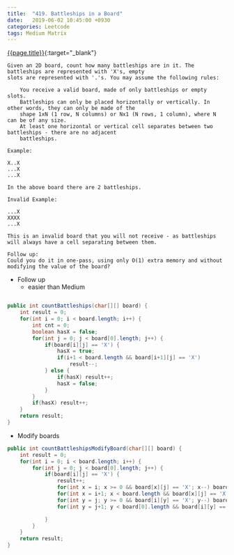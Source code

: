 ```yaml
---
title:  "419. Battleships in a Board"
date:   2019-06-02 10:45:00 +0930
categories: Leetcode
tags: Medium Matrix
---
```


[{{page.title}}](https://leetcode.com/problems/summary-ranges/){:target="_blank"}

    Given an 2D board, count how many battleships are in it. The battleships are represented with 'X's, empty
    slots are represented with '.'s. You may assume the following rules:

        You receive a valid board, made of only battleships or empty slots.
        Battleships can only be placed horizontally or vertically. In other words, they can only be made of the
        shape 1xN (1 row, N columns) or Nx1 (N rows, 1 column), where N can be of any size.
        At least one horizontal or vertical cell separates between two battleships - there are no adjacent
        battleships.

    Example:

    X..X
    ...X
    ...X

    In the above board there are 2 battleships.

    Invalid Example:

    ...X
    XXXX
    ...X

    This is an invalid board that you will not receive - as battleships will always have a cell separating between them.

    Follow up:
    Could you do it in one-pass, using only O(1) extra memory and without modifying the value of the board?


* Follow up
  - easier than Medium
```java

public int countBattleships(char[][] board) {
    int result = 0;
    for(int i = 0; i < board.length; i++) {
        int cnt = 0;
        boolean hasX = false;
        for(int j = 0; j < board[0].length; j++) {
            if(board[i][j] == 'X') {
                hasX = true;
                if(i+1 < board.length && board[i+1][j] == 'X')
                    result--;
            } else {
                if(hasX) result++;
                hasX = false;
            }
        }
        if(hasX) result++;
    }
    return result;
}
```

* Modify boards
```java
public int countBattleshipsModifyBoard(char[][] board) {
    int result = 0;
    for(int i = 0; i < board.length; i++) {
        for(int j = 0; j < board[0].length; j++) {
            if(board[i][j] == 'X') {
                result++;
                for(int x = i; x >= 0 && board[x][j] == 'X'; x--) board[x][j] = '.';
                for(int x = i+1; x < board.length && board[x][j] == 'X'; x++) board[x][j] = '.';
                for(int y = j; y >= 0 && board[i][y] == 'X'; y--) board[i][y] = '.';
                for(int y = j+1; y < board[0].length && board[i][y] == 'X'; y++) board[i][y] = '.';

            }
        }
    }
    return result;
}
```
